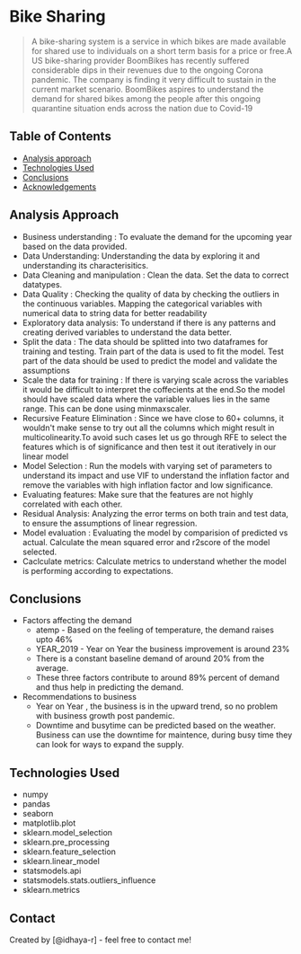 # Bike Sharing
>    A bike-sharing system is a service in which bikes are made available for shared use to individuals on a short term basis for a price or free.A US bike-sharing provider BoomBikes has recently suffered considerable dips in their revenues due to the ongoing Corona pandemic. The company is finding it very difficult to sustain in the current market scenario.  BoomBikes aspires to understand the demand for shared bikes among the people after this ongoing quarantine situation ends across the nation due to Covid-19



## Table of Contents
* [Analysis approach](#analysis-approach)
* [Technologies Used](#technologies-used)
* [Conclusions](#conclusions)
* [Acknowledgements](#acknowledgements)

<!-- You can include any other section that is pertinent to your problem -->

## Analysis Approach
- Business understanding : To evaluate the demand for the upcoming year based on the data provided.
- Data Understanding:  Understanding the data by exploring it and understanding its characterisitics.
- Data Cleaning and manipulation : Clean the data. Set the data to correct datatypes. 
- Data Quality : Checking the quality of data by checking the outliers in the continuous variables. 
    Mapping the categorical variables with numerical data to string data for better readability
- Exploratory data analysis:  To understand if there is any patterns and creating derived variables to understand the data better.
- Split the data : The data should be splitted into two dataframes for training and testing. Train part of the data is used to fit the model. Test part of the data should be used to predict the model and validate the assumptions
- Scale the data for training : If there is varying scale across the variables it would be difficult to interpret the coffecients at the end.So the model should have scaled data where the variable values lies in the same range. This can be done using minmaxscaler.
- Recursive Feature Elimination : Since we have close to 60+ columns, it wouldn't make sense to try out all the columns which might result in multicolinearity.To avoid such cases let us go through RFE to select the features which is of significance and then test it out iteratively in our linear model
- Model Selection : Run the models with varying set of parameters to understand its impact and use VIF to understand the inflation factor and remove the variables with high inflation factor and low significance.
- Evaluating features: Make sure that the features are not highly  correlated with each other.
- Residual Analysis:  Analyzing the error terms on both train and test data, to ensure the assumptions of linear regression.
- Model evaluation :  Evaluating the model by comparision of predicted vs actual.
    Calculate the mean squared error and r2score of the model selected.
- Caclculate metrics: Calculate metrics to understand whether the model is performing according to expectations.

<!-- You don't have to answer all the questions - just the ones relevant to your project. -->

## Conclusions
- Factors affecting the demand
     - atemp - Based on the feeling of temperature, the demand raises upto 46%
     - YEAR_2019 - Year on Year the business improvement is around 23%
     - There is a constant baseline demand of around 20% from the average.
     - These three factors contribute to around 89% percent of demand and thus help in predicting the demand.
- Recommendations to business
    - Year on Year , the business is in the upward trend, so no problem with business growth post pandemic.
    - Downtime and busytime can be predicted based on the weather. Business can use the downtime for maintence, during busy time they can look for ways to expand the supply.

<!-- You don't have to answer all the questions - just the ones relevant to your project. -->


## Technologies Used
- numpy
- pandas
- seaborn
- matplotlib.plot
- sklearn.model_selection
- sklearn.pre_processing
- sklearn.feature_selection
- sklearn.linear_model
- statsmodels.api
- statsmodels.stats.outliers_influence
- sklearn.metrics
<!-- As the libraries versions keep on changing, it is recommended to mention the version of library used in this project -->

## Contact
Created by [@idhaya-r] - feel free to contact me!


<!-- Optional -->
<!-- ## License -->
<!-- This project is open source and available under the [... License](). -->

<!-- You don't have to include all sections - just the one's relevant to your project -->
